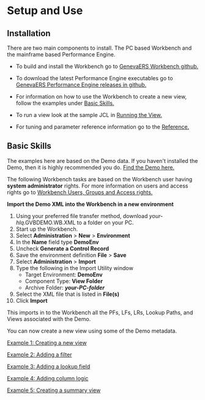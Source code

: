 # Setup and Use

## Installation 
There are two main components to install. The PC based Workbench and the mainframe based Performance Engine.

- To build and install the Workbench go to [GenevaERS Workbench github.](https://github.com/genevaers/Workbench)

- To download the latest Performance Engine executables go to [GenevaERS Performance Engine releases in github.](https://github.com/genevaers/Performance-Engine/releases)

- For information on how to use the Workbench to create a new view, follow the examples under [Basic Skills.](#basic-skills) 
  
- To run a view look at the sample JCL in [Running the View.](RunView/RunView.md)
  
- For tuning and parameter reference information go to the [Reference.](../Reference/index.md)

## Basic Skills

The examples here are based on the Demo data. If you haven't installed the Demo, then it is highly recommended you do. [Find the Demo here.](https://genevaers.github.io/Demo/)

The following Workbench tasks are based on the Workbench user having **system administrator** rights. For more information on users and access rights go to [Workbench Users, Groups and Access rights.](../AdvancedFeatures/Access.md)

**Import the Demo XML into the Workbench in a new environment**

1. Using your preferred file transfer method, download *your-hlq*.GVBDEMO.WB.XML to a folder on your PC.
2. Start up the Workbench.
3. Select **Administration** > **New** > **Environment**
4. In the **Name** field type **DemoEnv**
5. Uncheck **Generate a Control Record**
6. Save the environment definition **File** > **Save**
7. Select **Administration** > **Import**
8. Type the following in the Import Utility window
    - Target Environment: **DemoEnv**
    - Component Type: **View Folder**
    - Archive Folder: ***your-PC-folder***
9. Select the XML file that is listed in **File(s)**
10. Click **Import**

This imports in to the Workbench all the PFs, LFs, LRs, Lookup Paths, and Views associated with the Demo.
 
You can now create a new view using some of the Demo metadata.

[Example 1: Creating a new view](Examples/NewView.md)

[Example 2: Adding a filter](Examples/AddExtractFilter.md)

[Example 3: Adding a lookup field](Examples/AddLookup.md)

[Example 4: Adding column logic](Examples/AddColumnLogic.md)

[Example 5: Creating a summary view](Examples/NewSummaryView.md)


